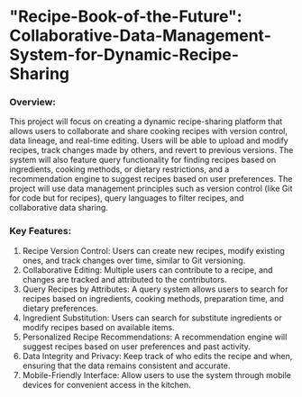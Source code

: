 # "Recipe-Book-of-the-Future": Collaborative-Data-Management-System-for-Dynamic-Recipe-Sharing

### Overview:
This project will focus on creating a dynamic recipe-sharing platform that allows users to collaborate and share cooking recipes with version control, data lineage, and real-time editing. Users will be able to upload and modify recipes, track changes made by others, and revert to previous versions. The system will also feature query functionality for finding recipes based on ingredients, cooking methods, or dietary restrictions, and a recommendation engine to suggest recipes based on user preferences.
The project will use data management principles such as version control (like Git for code but for recipes), query languages to filter recipes, and collaborative data sharing. 

### Key Features:
1. Recipe Version Control: Users can create new recipes, modify existing ones, and track changes over time, similar to Git versioning.
2. Collaborative Editing: Multiple users can contribute to a recipe, and changes are tracked and attributed to the contributors.
3. Query Recipes by Attributes: A query system allows users to search for recipes based on ingredients, cooking methods, preparation time, and dietary preferences.
4. Ingredient Substitution: Users can search for substitute ingredients or modify recipes based on available items.
5. Personalized Recipe Recommendations: A recommendation engine will suggest recipes based on user preferences and past activity.
6. Data Integrity and Privacy: Keep track of who edits the recipe and when, ensuring that the data remains consistent and accurate.
7. Mobile-Friendly Interface: Allow users to use the system through mobile devices for convenient access in the kitchen.



